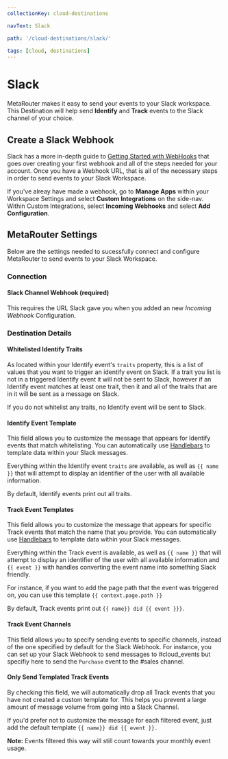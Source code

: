 ```yaml
---
collectionKey: cloud-destinations

navText: Slack

path: '/cloud-destinations/slack/'

tags: [cloud, destinations]
---
```


# Slack

MetaRouter makes it easy to send your events to your Slack workspace. This Destination will help send **Identify** and **Track** events to the Slack channel of your choice.

## Create a Slack Webhook

Slack has a more in-depth guide to [Getting Started with WebHooks](https://api.slack.com/incoming-webhooks#getting-started) that goes over creating your first webhook and all of the steps needed for your account. Once you have a Webhook URL, that is all of the necessary steps in order to send events to your Slack Workspace.

If you've alreay have made a webhook, go to **Manage Apps** within your Workspace Settings and select **Custom Integrations** on the side-nav. Within Custom Integrations, select **Incoming Webhooks** and select **Add Configuration**.

## MetaRouter Settings

Below are the settings needed to sucessfully connect and configure MetaRouter to send events to your Slack Workspace.

### Connection

#### Slack Channel Webhook (required)

This requires the URL Slack gave you when you added an new _Incoming Webhook_ Configuration.

### Destination Details

#### Whitelisted Identify Traits

As located within your Identify event's `traits` property, this is a list of values that you want to trigger an identify event on Slack. If a trait you list is not in a triggered Identify event it will not be sent to Slack, however if an Identify event matches at least one trait, then it and all of the traits that are in it will be sent as a message on Slack.

If you do not whitelist any traits, no Identify event will be sent to Slack.

#### Identify Event Template

This field allows you to customize the message that appears for Identify events that match whitelisting. You can automatically use [Handlebars](http://handlebarsjs.com/expressions.html) to template data within your Slack messages.

Everything within the Identify event `traits` are available, as well as `{{ name }}` that will attempt to display an identifier of the user with all available information.

By default, Identify events print out all traits.

#### Track Event Templates

This field allows you to customize the message that appears for specific Track events that match the name that you provide. You can automatically use [Handlebars](http://handlebarsjs.com/expressions.html) to template data within your Slack messages.

Everything within the Track event is available, as well as `{{ name }}` that will attempt to display an identifier of the user with all available information and `{{ event }}` with handles converting the event name into something Slack friendly.

For instance, if you want to add the page path that the event was triggered on, you can use this template `{{ context.page.path }}`

By default, Track events print out `{{ name}} did {{ event }}}.`

#### Track Event Channels

This field allows you to specify sending events to specific channels, instead of the one specified by default for the Slack Webhook. For instance, you can set up your Slack Webhook to send messages to #cloud_events but specifiy here to send the `Purchase` event to the #sales channel.

#### Only Send Templated Track Events

By checking this field, we will automatically drop all Track events that you have not created a custom template for. This helps you prevent a large amount of message volume from going into a Slack Channel.

If you'd prefer not to customize the message for each filtered event, just add the default template `{{ name}} did {{ event }}.`

**Note:** Events filtered this way will still count towards your monthly event usage.

